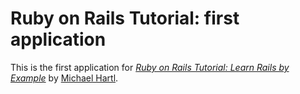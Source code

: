 # Ruby on Rails Tutorial: first application

This is the first application for 
[*Ruby on Rails Tutorial: Learn Rails by Example*](http://railstutorial.org) by [Michael Hartl](http://michaelhartl.com/).